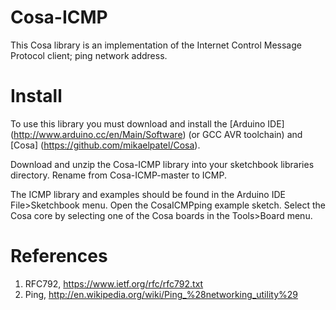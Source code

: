 # Cosa-ICMP

This Cosa library is an implementation of the Internet Control Message
Protocol client; ping network address.

# Install

To use this library you must download and install the [Arduino IDE] (http://www.arduino.cc/en/Main/Software) (or GCC AVR toolchain) and [Cosa] (https://github.com/mikaelpatel/Cosa).

Download and unzip the Cosa-ICMP library into your sketchbook
libraries directory. Rename from Cosa-ICMP-master to ICMP.

The ICMP library and examples should be found in the Arduino IDE
File>Sketchbook menu. Open the CosaICMPping example sketch. Select
the Cosa core by selecting one of the Cosa boards in the Tools>Board
menu.

# References

1. RFC792, https://www.ietf.org/rfc/rfc792.txt
2. Ping, http://en.wikipedia.org/wiki/Ping_%28networking_utility%29

